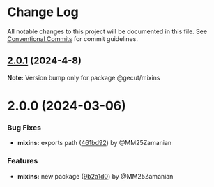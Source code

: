 # Change Log

All notable changes to this project will be documented in this file.
See [Conventional Commits](https://conventionalcommits.org) for commit guidelines.

## [2.0.1](https://github.com/gecut/hybrid-ui/compare/@gecut/mixins@2.0.0...@gecut/mixins@2.0.1) (2024-4-8)

**Note:** Version bump only for package @gecut/mixins

# 2.0.0 (2024-03-06)

### Bug Fixes

- **mixins:** exports path ([461bd92](https://github.com/gecut/hybrid-ui/commit/461bd92c9a1b2ea106e9be4de695e5087799da0a)) by @MM25Zamanian

### Features

- **mixins:** new package ([9b2a1d0](https://github.com/gecut/hybrid-ui/commit/9b2a1d01ee7fa6eae9cc39088245870e02ab701e)) by @MM25Zamanian
